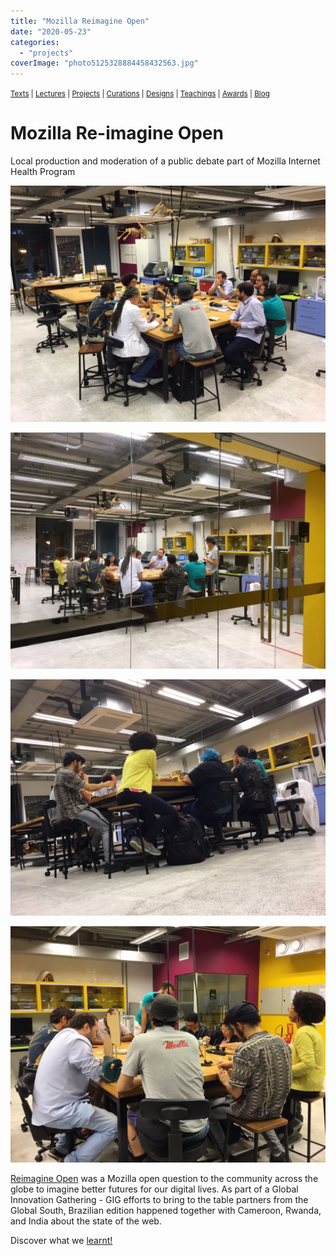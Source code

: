 ```yaml
---
title: "Mozilla Reimagine Open"
date: "2020-05-23"
categories: 
  - "projects"
coverImage: "photo5125328884458432563.jpg"
---
```


<small>[Texts](../texts.html) | [Lectures](../lectures.html) | [Projects](../projects.html) | [Curations](../curation.html) | [Designs](../designs.html) | [Teachings](../teachings.html) | [Awards](../awards.html) | <a href="https://readruiz.medium.com/" target="_blank">Blog</a></small>

# Mozilla Re-imagine Open

Local production and moderation of a public debate part of Mozilla Internet Health Program

<img src="images/photo5125328884458432543.jpg" alt="" /></a>
    
<img src="images/photo5125328884458432550.jpg" alt="" /></a>
    
<img src="images/photo5114254882516347012.jpg" alt="" /></a>
    
<img src="images/photo5125160367121606710.jpg" alt="" /></a>
    

[Reimagine Open](https://blog.mozilla.org/internetcitizen/2019/03/26/is-the-future-of-the-web-open/) was a Mozilla open question to the community across the globe to imagine better futures for our digital lives. As part of a Global Innovation Gathering - GIG efforts to bring to the table partners from the Global South, Brazilian edition happened together with Cameroon, Rwanda, and India about the state of the web.

Discover what we [learnt!](https://www.globalinnovationgathering.org/2019/09/27/an-update-on-reimagine-open/)
